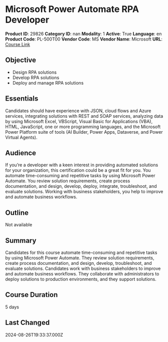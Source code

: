 # Microsoft Power Automate RPA Developer

**Product ID**: 29826
**Category ID**: nan
**Modality**: 1
**Active**: True
**Language**: en
**Product Code**: PL-500T00
**Vendor Code**: MS
**Vendor Name**: Microsoft
**URL**: [Course Link](https://www.fastlaneus.com/course/microsoft-pl-500t00)

## Objective
- Design RPA solutions
- Develop RPA solutions
- Deploy and manage RPA solutions

## Essentials
Candidates should have experience with JSON, cloud flows and Azure services, integrating solutions with REST and SOAP services, analyzing data by using Microsoft Excel, VBScript, Visual Basic for Applications (VBA), HTML, JavaScript, one or more programming languages, and the Microsoft Power Platform suite of tools (AI Builder, Power Apps, Dataverse, and Power Virtual Agents).

## Audience
If you’re a developer with a keen interest in providing automated solutions for your organization, this certification could be a great fit for you. You automate time-consuming and repetitive tasks by using Microsoft Power Automate. You review solution requirements, create process documentation, and design, develop, deploy, integrate, troubleshoot, and evaluate solutions. Working with business stakeholders, you help to improve and automate business workflows.

## Outline
Not available

## Summary
Candidates for this course automate time-consuming and repetitive tasks by using Microsoft Power Automate. They review solution requirements, create process documentation, and design, develop, troubleshoot, and evaluate solutions. Candidates work with business stakeholders to improve and automate business workflows. They collaborate with administrators to deploy solutions to production environments, and they support solutions.

## Course Duration
5 days

## Last Changed
2024-08-26T19:33:37.000Z
